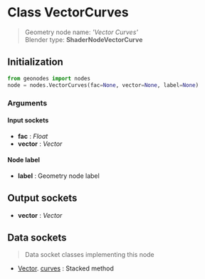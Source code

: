 
# Class VectorCurves

> Geometry node name: _'Vector Curves'_<br>Blender type:  **ShaderNodeVectorCurve**

## Initialization


```python
from geonodes import nodes
node = nodes.VectorCurves(fac=None, vector=None, label=None)
```


### Arguments


#### Input sockets



- **fac** : _Float_
- **vector** : _Vector_



#### Node label



- **label** : Geometry node label



## Output sockets



- **vector** : _Vector_



## Data sockets

> Data socket classes implementing this node


- [Vector](aaa). [curves](bbb) : Stacked method


